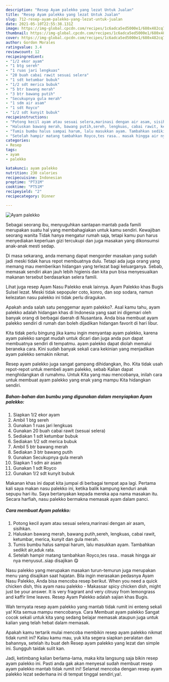 ```yaml
---
description: "Resep Ayam palekko yang lezat Untuk Jualan"
title: "Resep Ayam palekko yang lezat Untuk Jualan"
slug: 712-resep-ayam-palekko-yang-lezat-untuk-jualan
date: 2021-05-10T22:55:38.131Z
image: https://img-global.cpcdn.com/recipes/1c6adca5ed5000e1/680x482cq70/ayam-palekko-foto-resep-utama.jpg
thumbnail: https://img-global.cpcdn.com/recipes/1c6adca5ed5000e1/680x482cq70/ayam-palekko-foto-resep-utama.jpg
cover: https://img-global.cpcdn.com/recipes/1c6adca5ed5000e1/680x482cq70/ayam-palekko-foto-resep-utama.jpg
author: Gordon Morales
ratingvalue: 3.4
reviewcount: 12
recipeingredient:
- "1/2 ekor ayam"
- "1 btg sereh"
- "1 ruas jari lengkuas"
- "20 buah cabai rawit sesuai selera"
- "1 sdt ketumbar bubuk"
- "1/2 sdt merica bubuk"
- "5 btr bawang merah"
- "3 btr bawang putih"
- "Secukupnya gula merah"
- "1 sdm air asam"
- "1 sdt Royco"
- "1/2 sdt kunyit bubuk"
recipeinstructions:
- "Potong kecil ayam atau sesuai selera,marinasi dengan air asam, sisihkan."
- "Haluskan bawang merah, bawang putih,sereh, lengkuas, cabai rawit, ketumbar, merica, kunyit dan gula merah."
- "Tumis bumbu halus sampai harum, lalu masukkan ayam. Tambahkan sedikit air,aduk rata."
- "Setelah hampir matang tambahkan Royco,tes rasa.. masak hingga air nya menyusut..siap disajikan 😋"
categories:
- Resep
tags:
- ayam
- palekko

katakunci: ayam palekko 
nutrition: 230 calories
recipecuisine: Indonesian
preptime: "PT31M"
cooktime: "PT51M"
recipeyield: "2"
recipecategory: Dinner

---
```



![Ayam palekko](https://img-global.cpcdn.com/recipes/1c6adca5ed5000e1/680x482cq70/ayam-palekko-foto-resep-utama.jpg)

Sebagai seorang ibu, menyuguhkan santapan mantab pada famili merupakan suatu hal yang membahagiakan untuk kamu sendiri. Kewajiban seorang  wanita Tidak hanya mengatur rumah saja, tetapi kamu pun harus menyediakan keperluan gizi tercukupi dan juga masakan yang dikonsumsi anak-anak mesti sedap.

Di masa  sekarang, anda memang dapat mengorder masakan yang sudah jadi meski tidak harus repot membuatnya dulu. Tetapi ada juga orang yang memang mau memberikan hidangan yang terlezat bagi keluarganya. Sebab, memasak sendiri akan jauh lebih higienis dan kita pun bisa menyesuaikan makanan tersebut berdasarkan selera famili. 

Lihat juga resep Ayam Nasu Palekko enak lainnya. Ayam Palekko khas Bugis Sulsel lezat. Meski tidak sepopuler coto, konro, dan sop sodara, namun kelezatan nasu palekko ini tidak perlu diragukan.

Apakah anda salah satu penggemar ayam palekko?. Asal kamu tahu, ayam palekko adalah hidangan khas di Indonesia yang saat ini digemari oleh banyak orang di berbagai daerah di Nusantara. Anda bisa membuat ayam palekko sendiri di rumah dan boleh dijadikan hidangan favorit di hari libur.

Kita tidak perlu bingung jika kamu ingin menyantap ayam palekko, karena ayam palekko sangat mudah untuk dicari dan juga anda pun dapat membuatnya sendiri di tempatmu. ayam palekko dapat diolah memalui beraneka cara. Kini sudah banyak sekali cara kekinian yang menjadikan ayam palekko semakin nikmat.

Resep ayam palekko juga sangat gampang dihidangkan, lho. Kita tidak usah repot-repot untuk membeli ayam palekko, sebab Kalian dapat menghidangkan di rumahmu. Untuk Kita yang mau mencobanya, inilah cara untuk membuat ayam palekko yang enak yang mampu Kita hidangkan sendiri.

<!--inarticleads1-->

##### Bahan-bahan dan bumbu yang digunakan dalam menyiapkan Ayam palekko:

1. Siapkan 1/2 ekor ayam
1. Ambil 1 btg sereh
1. Gunakan 1 ruas jari lengkuas
1. Gunakan 20 buah cabai rawit (sesuai selera)
1. Sediakan 1 sdt ketumbar bubuk
1. Sediakan 1/2 sdt merica bubuk
1. Ambil 5 btr bawang merah
1. Sediakan 3 btr bawang putih
1. Gunakan Secukupnya gula merah
1. Siapkan 1 sdm air asam
1. Gunakan 1 sdt Royco
1. Gunakan 1/2 sdt kunyit bubuk


Makanan khas ini dapat kita jumpai di berbagai tempat apa lagi. Pertama kali saya makan nasu palekko ini, ketika balik kampung kenduri anak sepupu hari itu. Saya bertanyakan kepada mereka apa nama masakan itu. Secara harfiah, nasu palekko bermakna memasak ayam dalam panci. 

<!--inarticleads2-->

##### Cara membuat Ayam palekko:

1. Potong kecil ayam atau sesuai selera,marinasi dengan air asam, sisihkan.
1. Haluskan bawang merah, bawang putih,sereh, lengkuas, cabai rawit, ketumbar, merica, kunyit dan gula merah.
1. Tumis bumbu halus sampai harum, lalu masukkan ayam. Tambahkan sedikit air,aduk rata.
1. Setelah hampir matang tambahkan Royco,tes rasa.. masak hingga air nya menyusut..siap disajikan 😋


Nasu palekko yang merupakan masakan turun-temurun juga merupakan menu yang disajikan saat hajatan. Bila ingin merasakan pedasnya Ayam Nasu Palekko, Anda bisa mencoba resep berikut. When you need a quick chicken dish, this ayam nasu palekko - Makassar spicy chicken dish, might just be your answer. It is very fragrant and very citrusy from lemongrass and kaffir lime leaves. Resep Ayam Palekko adalah sajian khas Bugis. 

Wah ternyata resep ayam palekko yang mantab tidak rumit ini enteng sekali ya! Kita semua mampu mencobanya. Cara Membuat ayam palekko Sangat cocok sekali untuk kita yang sedang belajar memasak ataupun juga untuk kalian yang telah hebat dalam memasak.

Apakah kamu tertarik mulai mencoba membikin resep ayam palekko nikmat tidak rumit ini? Kalau kamu mau, yuk kita segera siapkan peralatan dan bahannya, setelah itu buat deh Resep ayam palekko yang lezat dan simple ini. Sungguh taidak sulit kan. 

Jadi, ketimbang kalian berlama-lama, maka kita langsung saja bikin resep ayam palekko ini. Pasti anda gak akan menyesal sudah membuat resep ayam palekko mantab tidak rumit ini! Selamat mencoba dengan resep ayam palekko lezat sederhana ini di tempat tinggal sendiri,ya!.

